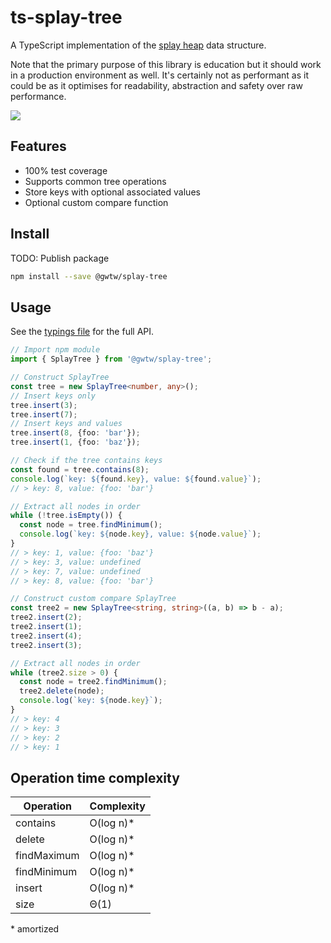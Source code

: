 # ts-splay-tree

A TypeScript implementation of the [splay heap](http://www.growingwiththeweb.com/data-structures/splay-tree/overview/) data structure.

Note that the primary purpose of this library is education but it should work in a production environment as well. It's certainly not as performant as it could be as it optimises for readability, abstraction and safety over raw performance.

![](https://www.growingwiththeweb.com/images/data-structures/splay-tree/worst-case.svg)

## Features

- 100% test coverage
- Supports common tree operations
- Store keys with optional associated values
- Optional custom compare function

## Install

TODO: Publish package

```bash
npm install --save @gwtw/splay-tree
```

## Usage

See the [typings file](./typings/splay-tree.d.ts) for the full API.

```typescript
// Import npm module
import { SplayTree } from '@gwtw/splay-tree';

// Construct SplayTree
const tree = new SplayTree<number, any>();
// Insert keys only
tree.insert(3);
tree.insert(7);
// Insert keys and values
tree.insert(8, {foo: 'bar'});
tree.insert(1, {foo: 'baz'});

// Check if the tree contains keys
const found = tree.contains(8);
console.log(`key: ${found.key}, value: ${found.value}`);
// > key: 8, value: {foo: 'bar'}

// Extract all nodes in order
while (!tree.isEmpty()) {
  const node = tree.findMinimum();
  console.log(`key: ${node.key}, value: ${node.value}`);
}
// > key: 1, value: {foo: 'baz'}
// > key: 3, value: undefined
// > key: 7, value: undefined
// > key: 8, value: {foo: 'bar'}

// Construct custom compare SplayTree
const tree2 = new SplayTree<string, string>((a, b) => b - a);
tree2.insert(2);
tree2.insert(1);
tree2.insert(4);
tree2.insert(3);

// Extract all nodes in order
while (tree2.size > 0) {
  const node = tree2.findMinimum();
  tree2.delete(node);
  console.log(`key: ${node.key}`);
}
// > key: 4
// > key: 3
// > key: 2
// > key: 1
```

## Operation time complexity

| Operation      | Complexity |
| -------------- | ---------- |
| contains       | O(log n)\* |
| delete         | O(log n)\* |
| findMaximum    | O(log n)\* |
| findMinimum    | O(log n)\* |
| insert         | O(log n)\* |
| size           | Θ(1)       |

\* amortized
